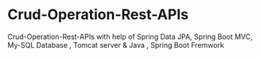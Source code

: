 # Crud-Operation-Rest-APIs
Crud-Operation-Rest-APIs with help of Spring Data JPA, Spring Boot MVC, My-SQL Database , Tomcat server &amp; Java , Spring Boot Fremwork
